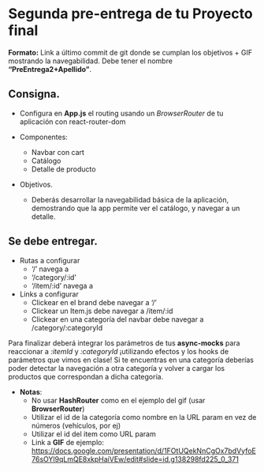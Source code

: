 # Segunda pre-entrega de tu Proyecto final

**Formato:** Link a último commit de git donde se cumplan los objetivos + GIF mostrando la navegabilidad. Debe tener el nombre **“PreEntrega2+Apellido”**. 

## Consigna.

- Configura en **App.js** el routing usando un *BrowserRouter* de tu aplicación con react-router-dom

- Componentes:
  - Navbar con cart
  - Catálogo
  - Detalle de producto
- Objetivos.
  - Deberás desarrollar la navegabilidad básica de la aplicación, demostrando que la app permite ver el catálogo, y navegar a un detalle.

## Se debe entregar.

- Rutas a configurar
  - ‘/’ navega a <ItemListContainer />
  - ‘/category/:id’  <ItemListContainer />
  - ‘/item/:id’ navega a <ItemDetailContainer />
- Links a configurar
  - Clickear en el brand debe navegar a ‘/’
  - Clickear un Item.js debe navegar a /item/:id
  - Clickear en una categoría del navbar debe navegar a /category/:categoryId 

Para finalizar deberá integrar los parámetros de tus **async-mocks** para reaccionar a *:itemId* y *:categoryId* ¡utilizando efectos y los hooks de parámetros que vimos en clase! Si te encuentras en una categoría deberías poder detectar la navegación a otra categoría y volver a cargar los productos que correspondan a dicha categoría.
- **Notas**: 
  - No usar **HashRouter** como en el ejemplo del gif (usar **BrowserRouter**)
  - Utilizar el id de la categoría como nombre en la URL param en vez de números (vehículos, por ej)
  - Utilizar el id del item como URL param
  - Link a **GIF** de ejemplo: https://docs.google.com/presentation/d/1FOtUQekNnCgOx7bdVyfoE76sOYl9qLmQE8xkpHaiVEw/edit#slide=id.g138298fd225_0_371